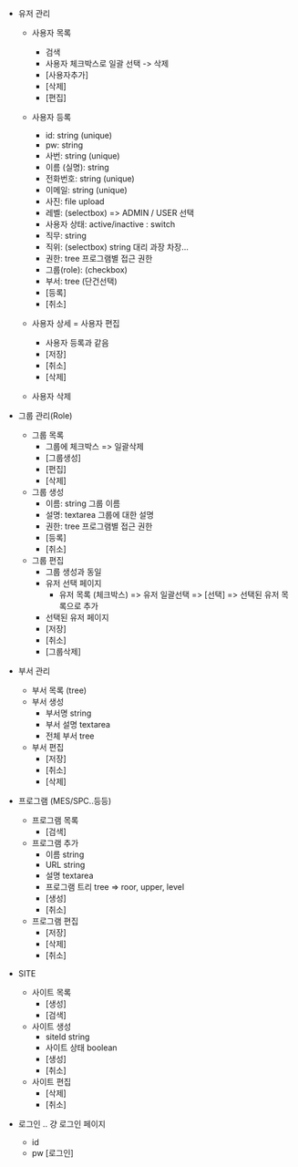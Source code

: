 - 유저 관리
  - 사용자 목록
    - 검색
    - 사용자 체크박스로 일괄 선택 -> 삭제
    - [사용자추가]
    - [삭제]
    - [편집]
  - 사용자 등록
    - id: string (unique)
    - pw: string
    - 사번: string (unique)
    - 이름 (실명): string
    - 전화번호: string (unique)
    - 이메일: string (unique)
    - 사진: file upload
    - 레벨: (selectbox) => ADMIN / USER 선택
    - 사용자 상태: active/inactive : switch
    - 직무: string
    - 직위: (selectbox) string 대리 과장 차장...
    - 권한: tree 프로그램별 접근 권한
    - 그룹(role): (checkbox)
    - 부서: tree (단건선택)
    - [등록]
    - [취소]

  - 사용자 상세 = 사용자 편집
    - 사용자 등록과 같음
    - [저장]
    - [취소]
    - [삭제]
  - 사용자 삭제

- 그룹 관리(Role)
  - 그룹 목록
    - 그룹에 체크박스 => 일괄삭제
    - [그룹생성]
    - [편집]
    - [삭제]
  - 그룹 생성
    - 이름: string 그룹 이름
    - 설명: textarea 그룹에 대한 설명
    - 권한: tree 프로그램별 접근 권한
    - [등록]
    - [취소]
  - 그룹 편집
    - 그룹 생성과 동일
    - 유저 선택 페이지
      - 유저 목록 (체크박스)
      => 유저 일괄선택 => [선택] => 선택된 유저 목록으로 추가
    - 선택된 유저 페이지
    - [저장]
    - [취소]
    - [그룹삭제]

- 부서 관리
  - 부서 목록 (tree)
  - 부서 생성
    - 부서명 string
    - 부서 설명 textarea
    - 전체 부서 tree
  - 부서 편집
    - [저장]
    - [취소]
    - [삭제]

- 프로그램 (MES/SPC..등등)
  - 프로그램 목록
    - [검색]
  - 프로그램 추가
    - 이름 string
    - URL string
    - 설명 textarea
    - 프로그램 트리 tree => roor, upper, level
    - [생성]
    - [취소]
  - 프로그램 편집
    - [저장]
    - [삭제]
    - [취소]

- SITE
  - 사이트 목록
    - [생성]
    - [검색]
  - 사이트 생성
    - siteId string
    - 사이트 상태 boolean
    - [생성]
    - [취소]
  - 사이트 편집
    - [삭제]
    - [취소]

- 로그인
  .. 걍 로그인 페이지
  - id
  - pw
  [로그인]